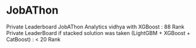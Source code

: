 # JobAThon

Private Leaderboard JobAThon Analytics vidhya with XGBoost : 88 Rank \
Private LeaderBoard if stacked solution was taken (LightGBM + XGBoost + CatBoost) : < 20 Rank
